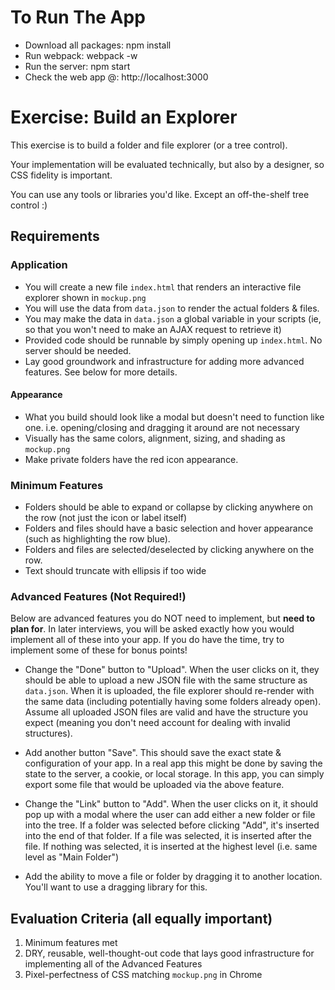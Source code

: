 # To Run The App

* Download all packages: npm install
* Run webpack: webpack -w
* Run the server: npm start
* Check the web app @: http://localhost:3000



# Exercise: Build an Explorer

This exercise is to build a folder and file explorer (or a tree control).

Your implementation will be evaluated technically, but also by a designer, so CSS fidelity is important.

You can use any tools or libraries you'd like. Except an off-the-shelf tree control :)

## Requirements

### Application
* You will create a new file `index.html` that renders an interactive file explorer shown in `mockup.png`
* You will use the data from `data.json` to render the actual folders & files.
* You may make the data in `data.json` a global variable in your scripts (ie, so that you won't need to make an AJAX request to retrieve it)
* Provided code should be runnable by simply opening up `index.html`. No server should be needed.
* Lay good groundwork and infrastructure for adding more advanced features. See below for more details.

#### Appearance
* What you build should look like a modal but doesn't need to function like one. i.e. opening/closing and dragging it around are not necessary
* Visually has the same colors, alignment, sizing, and shading as `mockup.png`
* Make private folders have the red icon appearance.

### Minimum Features
* Folders should be able to expand or collapse by clicking anywhere on the row (not just the icon or label itself)
* Folders and files should have a basic selection and hover appearance (such as highlighting the row blue).
* Folders and files are selected/deselected by clicking anywhere on the row.
* Text should truncate with ellipsis if too wide

### Advanced Features (Not Required!)
Below are advanced features you do NOT need to implement, but **need to plan for**. In later interviews,
you will be asked exactly how you would implement all of these into your app. If you do have the time, try to implement some of these for bonus points!

* Change the "Done" button to "Upload". When the user clicks on it, they should be able to upload a new JSON file with the
 same structure as `data.json`. When it is uploaded, the file explorer should re-render with the same data (including potentially having
 some folders already open). Assume all uploaded JSON files are valid and have the structure you expect (meaning you don't need account for dealing with invalid structures).

* Add another button "Save". This should save the exact state & configuration of your app. In a real app this might
be done by saving the state to the server, a cookie, or local storage. In this app, you can simply export some file that would be
uploaded via the above feature.

* Change the "Link" button to "Add". When the user clicks on it, it should pop up with a modal where the user can add
either a new folder or file into the tree. If a folder was selected before clicking "Add", it's inserted into the end of that folder. If a file was selected,
it is inserted after the file. If nothing was selected, it is inserted at the highest level (i.e. same level as "Main Folder")

* Add the ability to move a file or folder by dragging it to another location. You'll want to use a dragging library for this.


## Evaluation Criteria (all equally important)
1. Minimum features met
2. DRY, reusable, well-thought-out code that lays good infrastructure for implementing all of the Advanced Features
3. Pixel-perfectness of CSS matching `mockup.png` in Chrome
